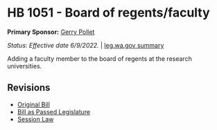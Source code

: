 # HB 1051 - Board of regents/faculty
**Primary Sponsor:** [Gerry Pollet](/person/leg/gerry.pollet.md)

*Status: Effective date 6/9/2022.* | [leg.wa.gov summary](https://app.leg.wa.gov/billsummary?BillNumber=1051&Year=2021)

Adding a faculty member to the board of regents at the research universities.

## Revisions
* [Original Bill](1/)
* [Bill as Passed Legislature](1/)
* [Session Law](1/)